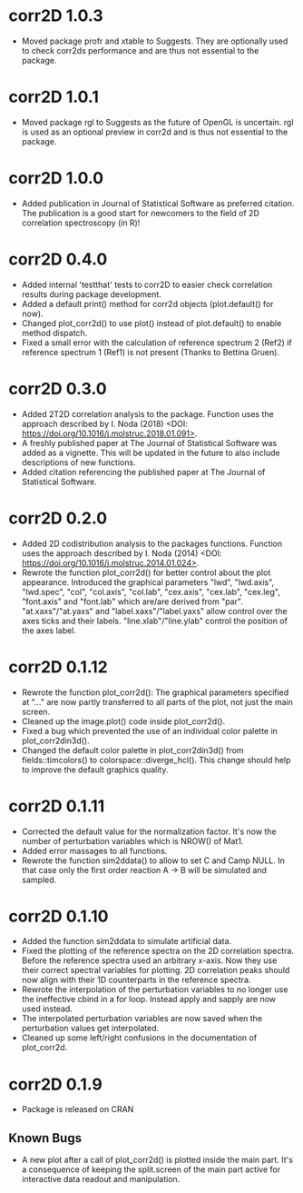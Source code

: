 # corr2D 1.0.3
- Moved package profr and xtable to Suggests. They are optionally used to check
    corr2ds performance and are thus not essential to the
    package.

# corr2D 1.0.1
- Moved package rgl to Suggests as the future of OpenGL is uncertain. rgl is
    used as an optional preview in corr2d and is thus not essential to the
    package.

# corr2D 1.0.0
- Added publication in Journal of Statistical Software as preferred
    citation. The publication is a good start for newcomers to the field of
    2D correlation spectroscopy (in R)!

# corr2D 0.4.0
- Added internal 'testthat' tests to corr2D to easier check correlation results
    during package development.
- Added a default print() method for corr2d objects (plot.default() for now).
- Changed plot_corr2d() to use plot() instead of plot.default() to enable
    method dispatch.
- Fixed a small error with the calculation of reference spectrum 2 (Ref2) if
    reference spectrum 1 (Ref1) is not present (Thanks to Bettina Gruen).

# corr2D 0.3.0
- Added 2T2D correlation analysis to the package. Function uses the approach
    described by I. Noda (2018)
    <DOI: https://doi.org/10.1016/j.molstruc.2018.01.091>.
- A freshly published paper at The Journal of Statistical Software was added
    as a vignette. This will be updated in the future to also include
    descriptions of new functions.
- Added citation referencing the published paper at The Journal of Statistical
    Software.

# corr2D 0.2.0
- Added 2D codistribution analysis to the packages functions. Function uses
    the approach described by I. Noda (2014)
    <DOI: https://doi.org/10.1016/j.molstruc.2014.01.024>.
- Rewrote the function plot_corr2d() for better control about the plot
    appearance. Introduced the graphical parameters "lwd", "lwd.axis",
    "lwd.spec", "col", "col.axis", "col.lab", "cex.axis", "cex.lab", "cex.leg",
    "font.axis" and "font.lab" which are/are derived from "par".
    "at.xaxs"/"at.yaxs" and "label.xaxs"/"label.yaxs" allow control over the
    axes ticks and their labels. "line.xlab"/"line.ylab" control the position
    of the axes label.

# corr2D 0.1.12
- Rewrote the function plot_corr2d(): The graphical parameters specified at
    "..." are now partly transferred to all parts of the plot, not just the
    main screen.
- Cleaned up the image.plot() code inside plot_corr2d().
- Fixed a bug which prevented the use of an individual color palette in
    plot_corr2din3d().
- Changed the default color palette in plot_corr2din3d() from
    fields::timcolors() to colorspace::diverge_hcl(). This change should help
    to improve the default graphics quality.

# corr2D 0.1.11
- Corrected the default value for the normalization factor. It's now the number
    of perturbation variables which is NROW() of Mat1.
- Added error massages to all functions.
- Rewrote the function sim2ddata() to allow to set C and Camp NULL. In that
    case only the first order reaction A -> B will be simulated and sampled.

# corr2D 0.1.10
- Added the function sim2ddata to simulate artificial data.
- Fixed the plotting of the reference spectra on the 2D correlation spectra.
    Before the reference spectra used an arbitrary x-axis. Now they use their
    correct spectral variables for plotting. 2D correlation peaks should now
    align with their 1D counterparts in the reference spectra.
- Rewrote the interpolation of the perturbation variables to no longer use the
    ineffective cbind in a for loop. Instead apply and sapply are now used
    instead.
- The interpolated perturbation variables are now saved when the perturbation
    values get interpolated.
- Cleaned up some left/right confusions in the documentation of plot_corr2d.

# corr2D 0.1.9
- Package is released on CRAN

## Known Bugs
- A new plot after a call of plot_corr2d() is plotted inside the main part.
    It's a consequence of keeping the split.screen of the main part active
    for interactive data readout and manipulation.